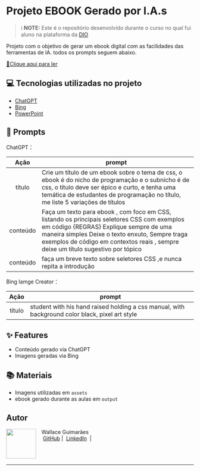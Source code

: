 
# Projeto EBOOK Gerado por I.A.s


 > ℹ️ **NOTE:** Este é o repositório desenvolvido durante o curso no qual fui aluno na plataforma da [DIO](https://dio.me)

Projeto com o objetivo de gerar um ebook digital com as facilidades das ferramentas de IA. todos os prompts
seguem abaixo.

<a href="" title="View PDF now"> 📕Clique aqui para ler</a>

## 💻 Tecnologias utilizadas no projeto

- [ChatGPT](https://chat.openai.com/) 
- [Bing](https://www.bing.com/?cc=br)
- [PowerPoint](https://www.microsoft.com/en/microsoft-365/powerpoint)

## 🧠 Prompts


ChatGPT：

|   Ação   | prompt                                                                                                                                                                                                                                                                         |
| :------: | ------------------------------------------------------------------------------------------------------------------------------------------------------------------------------------------------------------------------------------------------------------------------------ |
|  título  | Crie um título de um ebook sobre o tema de css, o ebook é do nicho de programação e o subnicho é de css, o título deve ser épico e curto, e tenha uma temática de estudantes de programação no título, me liste 5 variações de títulos                                                        |
| conteúdo | Faça um texto para ebook , com foco em CSS, listando os principais seletores CSS com exemplos em código {REGRAS} Explique sempre de uma maneira simples Deixe o texto enxuto, Sempre traga exemplos de código em contextos reais , sempre deixe um título sugestivo por tópico |
| conteúdo | faça um breve texto sobre seletores CSS ,e nunca repita a introdução |


Bing Iamge Creator：

|  Ação  | prompt                                                                                 |
| :----: | -------------------------------------------------------------------------------------- |
| título | student with his hand raised holding a css manual, with background color black, pixel art style |

## ✨ Features

- Conteúdo gerado via ChatGPT
- Imagens geradas via Bing

## 📚 Materiais

- Imagens utilizadas em `assets`
- ebook gerado durante as aulas em `output`
##  Autor
<p>
    <img 
      align=left 
      margin=10 
      width=80 
      src=""
    />
    <p>&nbsp&nbsp&nbspWallace Guimarães<br>
    &nbsp&nbsp&nbsp
    <a href="https://github.com/Wallace-Guimaraes">
    GitHub</a>&nbsp;|&nbsp;
    <a href="https://www.linkedin.com/in/wallace-guimar%C3%A3es-0bb287283/">LinkedIn</a>
&nbsp;|&nbsp;</p>
</p>
<br/><br/>
<p>

---
